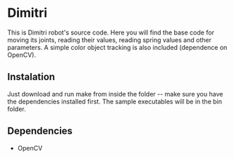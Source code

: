 # Dimitri

This is Dimitri robot's source code. Here you will find the base code for moving its joints, reading their values, reading spring values and other parameters. A simple color object tracking is also included (dependence on OpenCV).

## Instalation

Just download and run make from inside the folder -- make sure you have the dependencies installed first. The sample executables will be in the bin folder.

## Dependencies

* OpenCV
